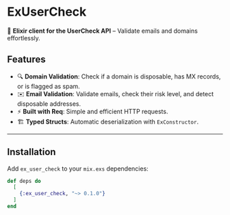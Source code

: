# ExUserCheck

🚀 **Elixir client for the UserCheck API** – Validate emails and domains effortlessly.

## Features
- 🔍 **Domain Validation**: Check if a domain is disposable, has MX records, or is flagged as spam.
- ✉️ **Email Validation**: Validate emails, check their risk level, and detect disposable addresses.
- ⚡ **Built with Req**: Simple and efficient HTTP requests.
- 🏗 **Typed Structs**: Automatic deserialization with `ExConstructor`.

---

## Installation

Add `ex_user_check` to your `mix.exs` dependencies:

```elixir
def deps do
  [
    {:ex_user_check, "~> 0.1.0"}
  ]
end
